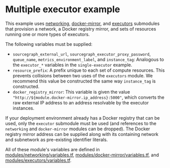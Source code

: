 # Multiple executor example

This example uses [networking](https://registry.terraform.io/modules/sourcegraph/executors/google/4.0.0/submodules/networking), [docker-mirror](https://registry.terraform.io/modules/sourcegraph/executors/google/4.0.0/submodules/docker-mirror), and [executors](https://registry.terraform.io/modules/sourcegraph/executors/google/4.0.0/submodules/executors) submodules that provision a network, a Docker registry mirror, and sets of resources running one or more types of executors.

The following variables must be supplied:

- `sourcegraph_external_url`, `sourcegraph_executor_proxy_password`, `queue_name`, `metrics_environment_label`, and `instance_tag`: Analogous to the `executor_*` variables in the `single-executor` example.
- `resource_prefix`: A prefix unique to each set of compute resources. This prevents collisions between two uses of the `executors` module. We recommend this value be constructed the same way `instance_tag` is constructed.
- `docker_registry_mirror`: This variable is given the value `"http://${module.docker-mirror.ip_address}:5000"`, which converts the raw external IP address to an address resolvable by the executor instances.

If your deployment environment already has a Docker registry that can be used, only the `executor` submodule must be used (and references to the `networking` and `docker-mirror` modules can be dropped). The Docker registry mirror address can be supplied along with its containing network and subnetwork as pre-existing identifier literals.

All of these module's variables are defined in [modules/networking/variables.tf](https://github.com/sourcegraph/terraform-google-executors/blob/v4.0.0/modules/networking/variables.tf), [modules/docker-mirror/variables.tf](https://github.com/sourcegraph/terraform-google-executors/blob/v4.0.0/modules/docker-mirror/variables.tf), and [modules/executors/variables.tf](https://github.com/sourcegraph/terraform-google-executors/blob/v4.0.0/modules/executors/variables.tf).
